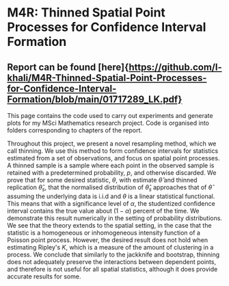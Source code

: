 # M4R: Thinned Spatial Point Processes for Confidence Interval Formation

## Report can be found [here]{https://github.com/l-khali/M4R-Thinned-Spatial-Point-Processes-for-Confidence-Interval-Formation/blob/main/01717289_LK.pdf}

This page contains the code used to carry out experiments and generate plots for my MSci Mathematics research project. Code is organised into folders corresponding to chapters of the report.

Throughout this project, we present a novel resampling method, which we call thinning. We use this method to form confidence intervals for statistics estimated from a set of observations, and focus on spatial point processes. A thinned sample is a sample where each point in the observed sample is retained with a predetermined probability, $p$, and otherwise discarded. We prove that for some desired statistic, $\theta$, with estimate $\hat{\theta}$ and thinned replication $\hat{\theta}_s$, that the normalised distribution of $\hat{\theta}_s$ approaches that of $\hat{\theta}$ assuming the underlying data is i.i.d and $\theta$ is a linear statistical functional. This means that with a significance level of $\alpha$, the studentized confidence interval contains the true value about $(1-\alpha)$ percent of the time. We demonstrate this result numerically in the setting of probability distributions. We see that the theory extends to the spatial setting, in the case that the statistic is a homogeneous or inhomogeneous intensity function of a Poisson point process. However, the desired result does not hold when estimating Ripley's $K$, which is a measure of the amount of clustering in a process. We conclude that similarly to the jackknife and bootstrap, thinning does not adequately preserve the interactions between dependent points, and therefore is not useful for all spatial statistics, although it does provide accurate results for some.
